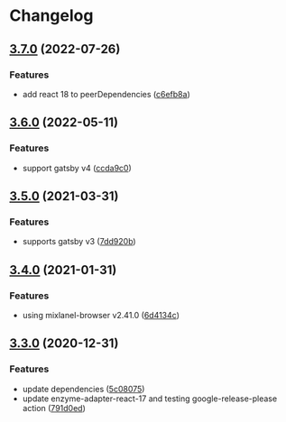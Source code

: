 # Changelog

## [3.7.0](https://www.github.com/thomascarvalho/gatsby-plugin-mixpanel/compare/v3.6.0...v3.7.0) (2022-07-26)


### Features

* add react 18 to peerDependencies ([c6efb8a](https://www.github.com/thomascarvalho/gatsby-plugin-mixpanel/commit/c6efb8a19f7f4c9a8d0315489ebb0877b419c94c))

## [3.6.0](https://www.github.com/thomascarvalho/gatsby-plugin-mixpanel/compare/v3.5.0...v3.6.0) (2022-05-11)


### Features

* support gatsby v4 ([ccda9c0](https://www.github.com/thomascarvalho/gatsby-plugin-mixpanel/commit/ccda9c0316d34c265728abc79c0f592b96398e53))

## [3.5.0](https://www.github.com/thomascarvalho/gatsby-plugin-mixpanel/compare/v3.4.0...v3.5.0) (2021-03-31)


### Features

* supports gatsby v3 ([7dd920b](https://www.github.com/thomascarvalho/gatsby-plugin-mixpanel/commit/7dd920bc19cc16862771620968ad903068418587))

## [3.4.0](https://www.github.com/thomascarvalho/gatsby-plugin-mixpanel/compare/v3.3.0...v3.4.0) (2021-01-31)


### Features

* using mixlanel-browser v2.41.0 ([6d4134c](https://www.github.com/thomascarvalho/gatsby-plugin-mixpanel/commit/6d4134cf9b2affe8bf0bc4e45f63e073417e4402))

## [3.3.0](https://www.github.com/thomascarvalho/gatsby-plugin-mixpanel/compare/v3.2.1...v3.3.0) (2020-12-31)


### Features

* update dependencies ([5c08075](https://www.github.com/thomascarvalho/gatsby-plugin-mixpanel/commit/5c08075473d893c4cd4fc2566c48a694e01b9819))
* update enzyme-adapter-react-17 and testing google-release-please action ([791d0ed](https://www.github.com/thomascarvalho/gatsby-plugin-mixpanel/commit/791d0ed19fe28e61c6fe5a4abedecf90dd723550))
